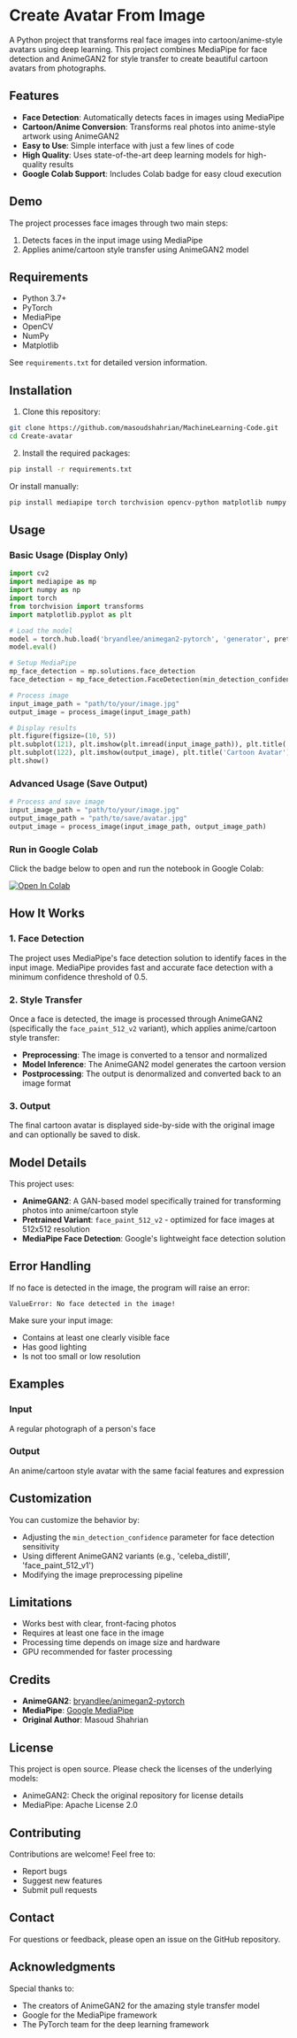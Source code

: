 # Create Avatar From Image

A Python project that transforms real face images into cartoon/anime-style avatars using deep learning. This project combines MediaPipe for face detection and AnimeGAN2 for style transfer to create beautiful cartoon avatars from photographs.

## Features

- **Face Detection**: Automatically detects faces in images using MediaPipe
- **Cartoon/Anime Conversion**: Transforms real photos into anime-style artwork using AnimeGAN2
- **Easy to Use**: Simple interface with just a few lines of code
- **High Quality**: Uses state-of-the-art deep learning models for high-quality results
- **Google Colab Support**: Includes Colab badge for easy cloud execution

## Demo

The project processes face images through two main steps:
1. Detects faces in the input image using MediaPipe
2. Applies anime/cartoon style transfer using AnimeGAN2 model

## Requirements

- Python 3.7+
- PyTorch
- MediaPipe
- OpenCV
- NumPy
- Matplotlib

See `requirements.txt` for detailed version information.

## Installation

1. Clone this repository:
```bash
git clone https://github.com/masoudshahrian/MachineLearning-Code.git
cd Create-avatar
```

2. Install the required packages:
```bash
pip install -r requirements.txt
```

Or install manually:
```bash
pip install mediapipe torch torchvision opencv-python matplotlib numpy
```

## Usage

### Basic Usage (Display Only)

```python
import cv2
import mediapipe as mp
import numpy as np
import torch
from torchvision import transforms
import matplotlib.pyplot as plt

# Load the model
model = torch.hub.load('bryandlee/animegan2-pytorch', 'generator', pretrained='face_paint_512_v2')
model.eval()

# Setup MediaPipe
mp_face_detection = mp.solutions.face_detection
face_detection = mp_face_detection.FaceDetection(min_detection_confidence=0.5)

# Process image
input_image_path = "path/to/your/image.jpg"
output_image = process_image(input_image_path)

# Display results
plt.figure(figsize=(10, 5))
plt.subplot(121), plt.imshow(plt.imread(input_image_path)), plt.title('Real Image')
plt.subplot(122), plt.imshow(output_image), plt.title('Cartoon Avatar')
plt.show()
```

### Advanced Usage (Save Output)

```python
# Process and save image
input_image_path = "path/to/your/image.jpg"
output_image_path = "path/to/save/avatar.jpg"
output_image = process_image(input_image_path, output_image_path)
```

### Run in Google Colab

Click the badge below to open and run the notebook in Google Colab:

[![Open In Colab](https://colab.research.google.com/assets/colab-badge.svg)](https://colab.research.google.com/github/masoudshahrian/MachineLearning-Code/blob/master/Create_Avatar_From_Image.ipynb)

## How It Works

### 1. Face Detection
The project uses MediaPipe's face detection solution to identify faces in the input image. MediaPipe provides fast and accurate face detection with a minimum confidence threshold of 0.5.

### 2. Style Transfer
Once a face is detected, the image is processed through AnimeGAN2 (specifically the `face_paint_512_v2` variant), which applies anime/cartoon style transfer:

- **Preprocessing**: The image is converted to a tensor and normalized
- **Model Inference**: The AnimeGAN2 model generates the cartoon version
- **Postprocessing**: The output is denormalized and converted back to an image format

### 3. Output
The final cartoon avatar is displayed side-by-side with the original image and can optionally be saved to disk.

## Model Details

This project uses:
- **AnimeGAN2**: A GAN-based model specifically trained for transforming photos into anime/cartoon style
- **Pretrained Variant**: `face_paint_512_v2` - optimized for face images at 512x512 resolution
- **MediaPipe Face Detection**: Google's lightweight face detection solution

## Error Handling

If no face is detected in the image, the program will raise an error:
```
ValueError: No face detected in the image!
```

Make sure your input image:
- Contains at least one clearly visible face
- Has good lighting
- Is not too small or low resolution

## Examples

### Input
A regular photograph of a person's face

### Output
An anime/cartoon style avatar with the same facial features and expression

## Customization

You can customize the behavior by:
- Adjusting the `min_detection_confidence` parameter for face detection sensitivity
- Using different AnimeGAN2 variants (e.g., 'celeba_distill', 'face_paint_512_v1')
- Modifying the image preprocessing pipeline

## Limitations

- Works best with clear, front-facing photos
- Requires at least one face in the image
- Processing time depends on image size and hardware
- GPU recommended for faster processing

## Credits

- **AnimeGAN2**: [bryandlee/animegan2-pytorch](https://github.com/bryandlee/animegan2-pytorch)
- **MediaPipe**: [Google MediaPipe](https://mediapipe.dev/)
- **Original Author**: Masoud Shahrian

## License

This project is open source. Please check the licenses of the underlying models:
- AnimeGAN2: Check the original repository for license details
- MediaPipe: Apache License 2.0

## Contributing

Contributions are welcome! Feel free to:
- Report bugs
- Suggest new features
- Submit pull requests

## Contact

For questions or feedback, please open an issue on the GitHub repository.

## Acknowledgments

Special thanks to:
- The creators of AnimeGAN2 for the amazing style transfer model
- Google for the MediaPipe framework
- The PyTorch team for the deep learning framework

